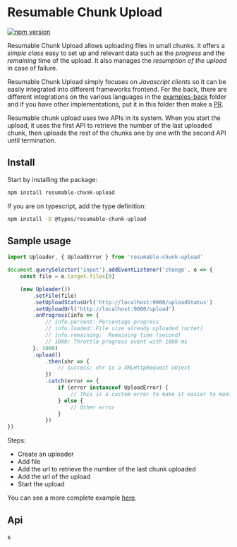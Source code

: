 # Resumable Chunk Upload

[![npm version](https://badge.fury.io/js/resumable-chunk-upload.svg)](https://badge.fury.io/js/resumable-chunk-upload)

Resumable Chunk Upload allows uploading files in small chunks. it offers a *simple class* easy to set up and relevant data such as the *progress* and the *remaining* time of the upload. It also manages the *resumption of the upload* in case of failure.

Resumable Chunk Upload simply focuses on *Javascript clients* so it can be easily integrated into different frameworks frontend. For the back, there are different integrations on the various languages ​​in the [examples-back](https://github.com/heryTz/resumable-chunk-upload/tree/main/examples-back) folder and if you have other implementations, put it in this folder then make a [PR](https://github.com/heryTz/resumable-chunk-upload/pulls).

Resumable chunk upload uses two APIs in its system. When you start the upload, it uses the first API to retrieve the number of the last uploaded chunk, then uploads the rest of the chunks one by one with the second API until termination.

## Install

Start by installing the package:

```bash
npm install resumable-chunk-upload
```

If you are on typescript, add the type definition:

```bash
npm install -D @types/resumable-chunk-upload
```

## Sample usage

```js
import Uploader, { UploadError } from 'resumable-chunk-upload'

document.querySelector('input').addEventListener('change', e => {
    const file = e.target.files[0]

    (new Uploader())
        .setFile(file)
        .setUploadStatusUrl('http://localhost:9000/uploadStatus')
        .setUploadUrl('http://localhost:9000/upload')
        .onProgress(info => {
            // info.percent: Percentage progress
            // info.loaded: File size already uploaded (octet)
            // info.remaining:  Remaining time (second)
            // 1000: Throttle progress event with 1000 ms
        }, 1000)
        .upload()
            .then(xhr => {
                // success: xhr is a XMLHttpRequest object
            })
            .catch(error => {
                if (error instanceof UploadError) {
                    // This is a custom error to make it easier to manage
                } else {
                    // Other error
                }
            })
})
```

Steps:

* Create an uploader
* Add file
* Add the url to retrieve the number of the last chunk uploaded
* Add the url of the upload
* Start the upload

You can see a more complete example [here](https://github.com/heryTz/resumable-chunk-upload/tree/main/examples-front).

## Api

s
